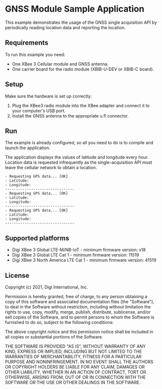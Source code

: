GNSS Module Sample Application
===========================

This example demonstrates the usage of the GNSS single acquisition API
by periodically reading location data and reporting the location.

Requirements
------------

To run this example you need:

* One XBee 3 Cellular module and GNSS antenna.
* One carrier board for the radio module (XBIB-U-DEV or XBIB-C board).

Setup
-----

Make sure the hardware is set up correctly:

1. Plug the XBee3 radio module into the XBee adapter and connect it to your
   computer's USB port.
2. Install the GNSS antenna to the appropriate u.fl connector.

Run
---

The example is already configured, so all you need to do is to compile and
launch the application.

The application displays the values of latitude and longitude every
hour. Location data is requested infrequently as the
single-acquisition API must leave the cellular network to obtain a
location.

    - Requesting GPS data... [OK]
    - Latitude:
    - Longitude:
    --------------------------------
    - Requesting GPS data... [OK]
    - Latitude:
    - Longitude:
    --------------------------------
    - Requesting GPS data... [OK]
    - Latitude:
    - Longitude:
    --------------------------------

Supported platforms
-------------------

* Digi XBee 3 Global LTE-M/NB-IoT - minimum firmware version: x18
* Digi XBee 3 Global LTE Cat 1 - minimum firmware version: 11519
* Digi XBee 3 North America LTE Cat 1 - minimum firmware version: 41519

License
-------

Copyright (c) 2021, Digi International, Inc.

Permission is hereby granted, free of charge, to any person obtaining a copy
of this software and associated documentation files (the "Software"), to deal
in the Software without restriction, including without limitation the rights
to use, copy, modify, merge, publish, distribute, sublicense, and/or sell
copies of the Software, and to permit persons to whom the Software is
furnished to do so, subject to the following conditions:

The above copyright notice and this permission notice shall be included in all
copies or substantial portions of the Software.

THE SOFTWARE IS PROVIDED "AS IS", WITHOUT WARRANTY OF ANY KIND, EXPRESS OR
IMPLIED, INCLUDING BUT NOT LIMITED TO THE WARRANTIES OF MERCHANTABILITY,
FITNESS FOR A PARTICULAR PURPOSE AND NONINFRINGEMENT. IN NO EVENT SHALL THE
AUTHORS OR COPYRIGHT HOLDERS BE LIABLE FOR ANY CLAIM, DAMAGES OR OTHER
LIABILITY, WHETHER IN AN ACTION OF CONTRACT, TORT OR OTHERWISE, ARISING FROM,
OUT OF OR IN CONNECTION WITH THE SOFTWARE OR THE USE OR OTHER DEALINGS IN THE
SOFTWARE.
